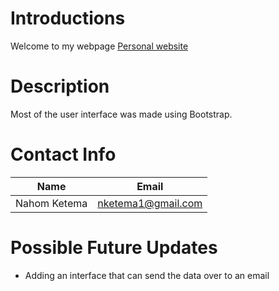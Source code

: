 # Introductions
Welcome to my webpage
[Personal website](home.html)

# Description
Most of the user interface was made using Bootstrap.

# Contact Info

Name          | Email
--------------|-------------
Nahom Ketema  |  nketema1@gmail.com

# Possible Future Updates
- Adding an interface that can send the data over to an email

